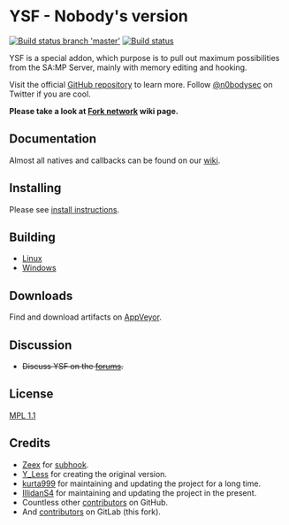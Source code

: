 # YSF - Nobody's version
[![Build status branch 'master'](https://ci.appveyor.com/api/projects/status/068cbm0eqb0ycn1g/branch/master?svg=true)](https://ci.appveyor.com/project/n0bodysec/ysf/branch/master)
[![Build status](https://ci.appveyor.com/api/projects/status/068cbm0eqb0ycn1g?svg=true)](https://ci.appveyor.com/project/n0bodysec/ysf)

YSF is a special addon, which purpose is to pull out maximum possibilities from the SA:MP Server, mainly with memory editing and hooking.

Visit the official [GitHub repository](https://github.com/IllidanS4/YSF) to learn more.
Follow [@n0bodysec](https://twitter.com/n0bodysec) on Twitter if you are cool.

**Please take a look at [Fork network](../../wikis/Fork-network) wiki page.**

## Documentation
Almost all natives and callbacks can be found on our [wiki](../../wikis/home).

## Installing
Please see [install instructions](../../wikis/home#instructions).

## Building
* [Linux](../../wikis/home#linux)
* [Windows](../../wikis/home#windows)

## Downloads
Find and download artifacts on [AppVeyor](https://ci.appveyor.com/project/n0bodysec/ysf).

## Discussion
* ~~Discuss YSF on the [forums](https://forum.sa-mp.com/showthread.php?t=513499).~~

## License
[MPL 1.1](https://www.mozilla.org/en-US/MPL/1.1/)

## Credits
* [Zeex](//github.com/Zeex) for [subhook](//github.com/Zeex/subhook).
* [Y_Less](//github.com/Y-Less/) for creating the original version.
* [kurta999](//github.com/kurta999/) for maintaining and updating the project for a long time.
* [IllidanS4](//github.com/IllidanS4/) for maintaining and updating the project in the present.
* Countless other [contributors](//github.com/IllidanS4/YSF/graphs/contributors) on GitHub.
* And [contributors](//gitlab.com/open-sas/ysf/-/graphs/master) on GitLab (this fork).
